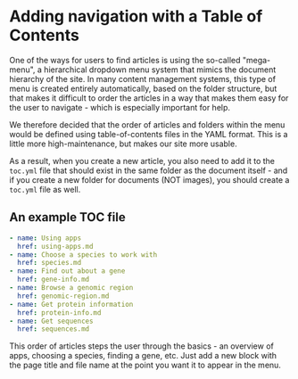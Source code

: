 # Adding navigation with a Table of Contents

One of the ways for users to find articles is using the so-called "mega-menu", a hierarchical dropdown menu system that mimics the document hierarchy of the site. In many content management systems, this type of menu is created entirely automatically, based on the folder structure, but that makes it difficult to order the articles in a way that makes them easy for the user to navigate - which is especially important for help.

We therefore decided that the order of articles and folders within the menu would be defined using table-of-contents files in the YAML format. This is a little more high-maintenance, but makes our site more usable.

As a result, when you create a new article, you also need to add it to the `toc.yml` file that should exist in the same folder as the document itself - and if you create a new folder for documents (NOT images), you should create a `toc.yml` file as well.

## An example TOC file

```yml
- name: Using apps
  href: using-apps.md
- name: Choose a species to work with
  href: species.md
- name: Find out about a gene
  href: gene-info.md
- name: Browse a genomic region
  href: genomic-region.md
- name: Get protein information
  href: protein-info.md
- name: Get sequences
  href: sequences.md
```

This order of articles steps the user through the basics - an overview of apps, choosing a species, finding a gene, etc. Just add a new block with the page title and file name at the point you want it to appear in the menu.
